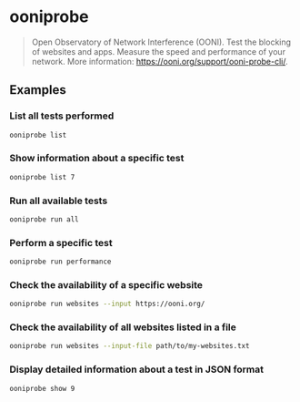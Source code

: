 # ooniprobe

> Open Observatory of Network Interference (OONI). Test the blocking of websites and apps. Measure the speed and performance of your network. More information: <https://ooni.org/support/ooni-probe-cli/>.

## Examples

### List all tests performed

```bash
ooniprobe list
```

### Show information about a specific test

```bash
ooniprobe list 7
```

### Run all available tests

```bash
ooniprobe run all
```

### Perform a specific test

```bash
ooniprobe run performance
```

### Check the availability of a specific website

```bash
ooniprobe run websites --input https://ooni.org/
```

### Check the availability of all websites listed in a file

```bash
ooniprobe run websites --input-file path/to/my-websites.txt
```

### Display detailed information about a test in JSON format

```bash
ooniprobe show 9
```

